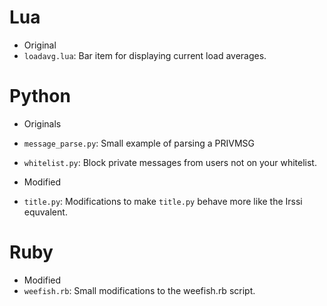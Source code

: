 Lua
===

 * Original
  * `loadavg.lua`: Bar item for displaying current load averages.

Python
======

 * Originals
  * `message_parse.py`: Small example of parsing a PRIVMSG
  * `whitelist.py`: Block private messages from users not on your whitelist.

 * Modified
  * `title.py`: Modifications to make `title.py` behave more like the Irssi equvalent.

Ruby
====

 * Modified
  * `weefish.rb`: Small modifications to the weefish.rb script.
